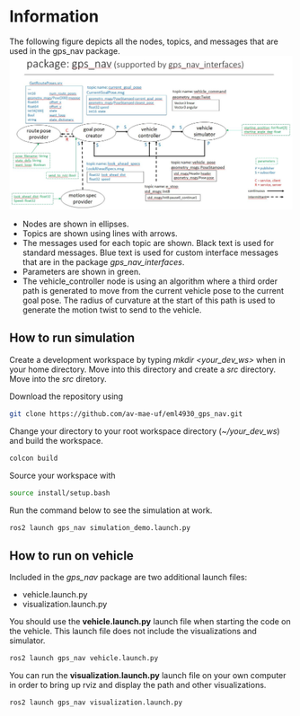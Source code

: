 # Information
The following figure depicts all the nodes, topics, and messages that are used in the gps_nav package.
![gps_nav package](./gps_nav/data/images/gps_nav.jpg)

- Nodes are shown in ellipses.
- Topics are shown using lines with arrows.
- The messages used for each topic are shown.  Black text is used for standard messages.  Blue text is used for custom interface messages that are in the package *gps_nav_interfaces*.
- Parameters are shown in green.
- The vehicle_controller node is using an algorithm where a third order path is generated to move from the current vehicle pose to the current goal pose.  The radius of curvature at the start of this path is used to generate the motion twist to send to the vehicle.

## How to run simulation
Create a development workspace by typing *mkdir <your_dev_ws>* when in your home directory. Move into this directory and create a *src* directory.  Move into the *src* diretory.

Download the repository using
```bash
git clone https://github.com/av-mae-uf/eml4930_gps_nav.git
```
Change your directory to your root workspace directory (*~/your_dev_ws*) and build the workspace.
```bash
colcon build
``` 
Source your workspace with
```bash
source install/setup.bash
```
Run the command below to see the simulation at work.
```bash
ros2 launch gps_nav simulation_demo.launch.py
``` 

## How to run on vehicle
Included in the *gps_nav* package are two additional launch files:
* vehicle.launch.py
* visualization.launch.py

You should use the **vehicle.launch.py** launch file when starting the code on the vehicle. This launch file does not include the visualizations and simulator.
```bash
ros2 launch gps_nav vehicle.launch.py
```

You can run the **visualization.launch.py** launch file on your own computer in order to bring up rviz and display the path and other visualizations.
```bash
ros2 launch gps_nav visualization.launch.py
```